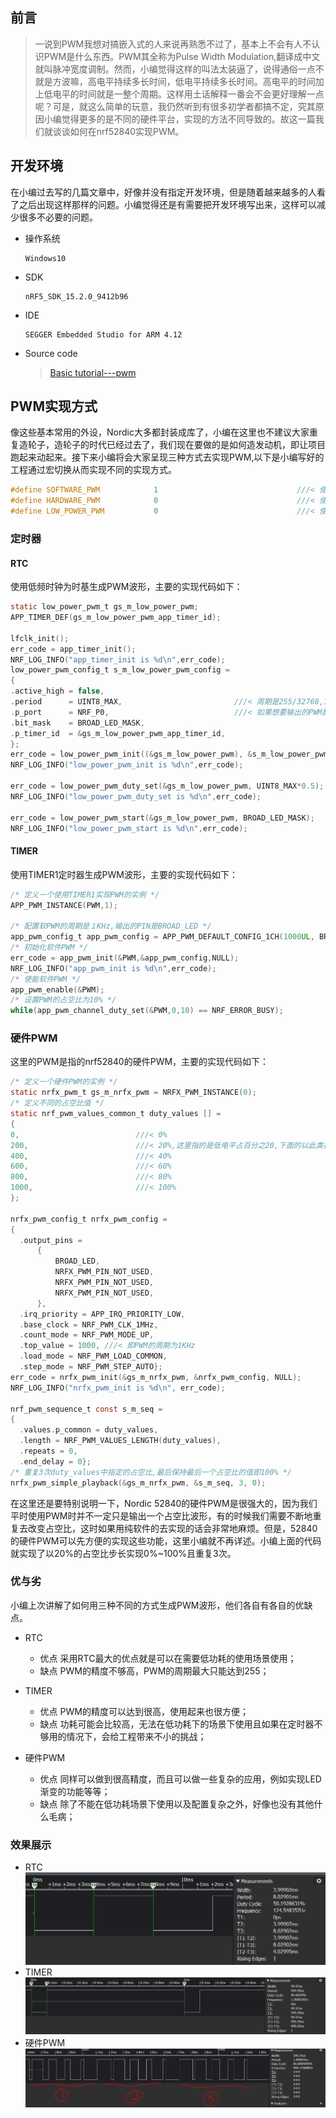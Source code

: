 ## 前言
>一说到PWM我想对搞嵌入式的人来说再熟悉不过了，基本上不会有人不认识PWM是什么东西。PWM其全称为Pulse Width Modulation,翻译成中文就叫脉冲宽度调制。然而，小编觉得这样的叫法太装逼了，说得通俗一点不就是方波嘛，高电平持续多长时间，低电平持续多长时间。高电平的时间加上低电平的时间就是一整个周期。这样用土话解释一番会不会更好理解一点呢？可是，就这么简单的玩意，我仍然听到有很多初学者都搞不定，究其原因小编觉得更多的是不同的硬件平台，实现的方法不同导致的。故这一篇我们就谈谈如何在nrf52840实现PWM。

## 开发环境
在小编过去写的几篇文章中，好像并没有指定开发环境，但是随着越来越多的人看了之后出现这样那样的问题。小编觉得还是有需要把开发环境写出来，这样可以减少很多不必要的问题。
- 操作系统
   ```
   Windows10
   ```
- SDK
   ```
   nRF5_SDK_15.2.0_9412b96
   ```
- IDE
   ```
   SEGGER Embedded Studio for ARM 4.12
   ```
- Source code
   > [Basic tutorial---pwm](https://github.com/xiaolongba/HX_DK_FOR_NORDIC_52840_BLE/tree/master/%E8%BD%AF%E4%BB%B6/%E7%BA%A2%E6%97%AD%E6%97%A0%E7%BA%BF%E5%BC%80%E5%8F%91%E6%9D%BF%E5%AE%9E%E6%88%98%E6%95%99%E7%A8%8B%E5%AF%B9%E5%BA%94%E6%BA%90%E7%A0%81/nRF52840/Basic%20tutorial---pwm)
 
## PWM实现方式
像这些基本常用的外设，Nordic大多都封装成库了，小编在这里也不建议大家重复造轮子，造轮子的时代已经过去了，我们现在要做的是如何造发动机，即让项目跑起来动起来。接下来小编将会大家呈现三种方式去实现PWM,以下是小编写好的工程通过宏切换从而实现不同的实现方式。
```c
#define SOFTWARE_PWM            1                               ///< 使用硬件定时器产生PWM波形
#define HARDWARE_PWM            0                               ///< 使用硬件的PWM产生PWM波形
#define LOW_POWER_PWM           0                               ///< 使用RTC(32768Hz)产生PWM波形
```

### 定时器
#### RTC
使用低频时钟为时基生成PWM波形，主要的实现代码如下：
```c
static low_power_pwm_t gs_m_low_power_pwm;
APP_TIMER_DEF(gs_m_low_power_pwm_app_timer_id);

lfclk_init();
err_code = app_timer_init();
NRF_LOG_INFO("app_timer_init is %d\n",err_code);
low_power_pwm_config_t s_m_low_power_pwm_config = 
{
.active_high = false,
.period      = UINT8_MAX,                         ///< 周期是255/32768,125Hz
.p_port      = NRF_P0,                            ///< 如果想要输出的PWM脚是P1，则此处要填充NRF_P1
.bit_mask    = BROAD_LED_MASK,
.p_timer_id  = &gs_m_low_power_pwm_app_timer_id,
};
err_code = low_power_pwm_init((&gs_m_low_power_pwm), &s_m_low_power_pwm_config, NULL);    
NRF_LOG_INFO("low_power_pwm_init is %d\n",err_code);

err_code = low_power_pwm_duty_set(&gs_m_low_power_pwm, UINT8_MAX*0.5);                                                 
NRF_LOG_INFO("low_power_pwm_duty_set is %d\n",err_code);

err_code = low_power_pwm_start(&gs_m_low_power_pwm, BROAD_LED_MASK);
NRF_LOG_INFO("low_power_pwm_start is %d\n",err_code);
```
#### TIMER
使用TIMER1定时器生成PWM波形，主要的实现代码如下：
```c
/* 定义一个使用TIMER1实现PWM的实例 */
APP_PWM_INSTANCE(PWM,1);

/* 配置软PWM的周期是１KHz,输出的PIN是BROAD_LED */
app_pwm_config_t app_pwm_config = APP_PWM_DEFAULT_CONFIG_1CH(1000UL, BROAD_LED);
/* 初始化软件PWM */
err_code = app_pwm_init(&PWM,&app_pwm_config,NULL);
NRF_LOG_INFO("app_pwm_init is %d\n",err_code);
/* 使能软件PWM */
app_pwm_enable(&PWM);
/* 设置PWM的占空比为10% */
while(app_pwm_channel_duty_set(&PWM,0,10) == NRF_ERROR_BUSY);
```
### 硬件PWM
这里的PWM是指的nrf52840的硬件PWM，主要的实现代码如下：
```c
/* 定义一个硬件PWM的实例 */
static nrfx_pwm_t gs_m_nrfx_pwm = NRFX_PWM_INSTANCE(0);
/* 定义不同的占空比值 */
static nrf_pwm_values_common_t duty_values [] = 
{
0,                          ///< 0% 
200,                        ///< 20%,这里指的是低电平占百分之20,下面的以此类推
400,                        ///< 40%
600,                        ///< 60%    
800,                        ///< 80%
1000,                       ///< 100%
};

nrfx_pwm_config_t nrfx_pwm_config =
{
  .output_pins =
      {
          BROAD_LED,
          NRFX_PWM_PIN_NOT_USED,
          NRFX_PWM_PIN_NOT_USED,
          NRFX_PWM_PIN_NOT_USED,
      },
  .irq_priority = APP_IRQ_PRIORITY_LOW,
  .base_clock = NRF_PWM_CLK_1MHz,
  .count_mode = NRF_PWM_MODE_UP,
  .top_value = 1000, ///< 即PWM的周期为1KHz
  .load_mode = NRF_PWM_LOAD_COMMON,
  .step_mode = NRF_PWM_STEP_AUTO};
err_code = nrfx_pwm_init(&gs_m_nrfx_pwm, &nrfx_pwm_config, NULL);
NRF_LOG_INFO("nrfx_pwm_init is %d\n", err_code);

nrf_pwm_sequence_t const s_m_seq =
{
  .values.p_common = duty_values,
  .length = NRF_PWM_VALUES_LENGTH(duty_values),
  .repeats = 0,
  .end_delay = 0};
/* 重复3次duty_values中指定的占空比,最后保持最后一个占空比的值即100% */
nrfx_pwm_simple_playback(&gs_m_nrfx_pwm, &s_m_seq, 3, 0);
```
在这里还是要特别说明一下，Nordic 52840的硬件PWM是很强大的，因为我们平时使用PWM时并不一定只是输出一个占空比波形，有的时候我们需要不断地重复去改变占空比，这时如果用纯软件的去实现的话会非常地麻烦。但是，52840的硬件PWM可以先方便的实现这些功能，这里小编就不再详述。小编上面的代码就实现了以20%的占空比步长实现0%~100%且重复3次。

### 优与劣
小编上次讲解了如何用三种不同的方式生成PWM波形，他们各自有各自的优缺点。
- RTC
  - 优点
    采用RTC最大的优点就是可以在需要低功耗的使用场景使用；
  - 缺点
    PWM的精度不够高，PWM的周期最大只能达到255；

- TIMER
  - 优点
    PWM的精度可以达到很高，使用起来也很方便；
  - 缺点
    功耗可能会比较高，无法在低功耗下的场景下使用且如果在定时器不够用的情况下，会给工程带来不小的挑战；
  
- 硬件PWM
  - 优点
    同样可以做到很高精度，而且可以做一些复杂的应用，例如实现LED渐变的功能等等；
  - 缺点
    除了不能在低功耗场景下使用以及配置复杂之外，好像也没有其他什么毛病；
  
### 效果展示
- RTC
 ![](the%20releated%20pics%20about%20tutorials/PWM_FOR_RTC.png)
- TIMER
 ![](the%20releated%20pics%20about%20tutorials/PWM_FOR_TIMER.png)
- 硬件PWM
 ![](the%20releated%20pics%20about%20tutorials/PWM_FOR_HARDWARE_PWM.png)
